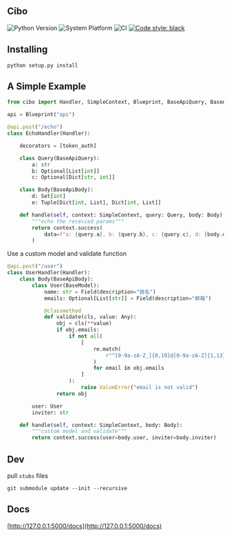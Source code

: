## Cibo
![Python Version](https://img.shields.io/badge/python-v3.7.5-brightgreen)
![System Platform](https://img.shields.io/badge/platform-ubuntu-brightgreen.svg)
![CI](https://app.travis-ci.com/yangfan9702/cibo.svg?branch=master&status=unknown)
[![Code style: black](https://img.shields.io/badge/code%20style-black-000000.svg)](https://github.com/psf/black)


## Installing
```shell
python setup.py install
```

## A Simple Example
```python
from cibo import Handler, SimpleContext, Blueprint, BaseApiQuery, BaseApiBody

api = Blueprint("api")

@api.post("/echo")
class EchoHandler(Handler):

    decorators = [token_auth]

    class Query(BaseApiQuery):
        a: str
        b: Optional[List[int]]
        c: Optional[Dict[str, int]]

    class Body(BaseApiBody):
        d: Set[int]
        e: Tuple[Dict[int, List], Dict[int, List]]

    def handle(self, context: SimpleContext, query: Query, body: Body):
        """echo the recevied params"""
        return context.success(
            data=f"a: {query.a}, b: {query.b}, c: {query.c}, d: {body.d}, e: {body.e}"
        )

```
Use a custom model and validate function
```python
@api.post("/user")
class UserHandler(Handler):
    class Body(BaseApiBody):
        class User(BaseModel):
            name: str = Field(description="姓名")
            emails: Optional[List[str]] = Field(description="邮箱")

            @classmethod
            def validate(cls, value: Any):
                obj = cls(**value)
                if obj.emails:
                    if not all(
                        [
                            re.match(
                                r"^[0-9a-zA-Z_]{0,19}@[0-9a-zA-Z]{1,13}\.[com,cn,net]{1,3}$", email
                            )
                            for email in obj.emails
                        ]
                    ):
                        raise ValueError("email is not valid")
                return obj

        user: User
        inviter: str

    def handle(self, context: SimpleContext, body: Body):
        """custom model and validate"""
        return context.success(user=body.user, inviter=body.inviter)
```

## Dev
pull `stubs` files
```shell
git submodule update --init --recursive
```

## Docs
[http://127.0.0.1:5000/docs](http://127.0.0.1:5000/docs)

